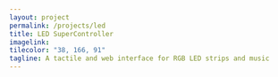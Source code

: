 ```yaml
---
layout: project
permalink: /projects/led
title: LED SuperController
imagelink:
tilecolor: "38, 166, 91"
tagline: A tactile and web interface for RGB LED strips and music
---
```



